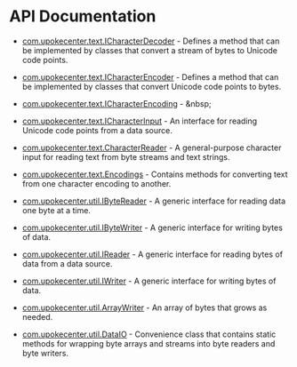 # API Documentation

* [com.upokecenter.text.ICharacterDecoder](com.upokecenter.text.ICharacterDecoder.md) -
Defines a method that can be implemented by classes that convert a stream of
 bytes to Unicode code points.

* [com.upokecenter.text.ICharacterEncoder](com.upokecenter.text.ICharacterEncoder.md) -
Defines a method that can be implemented by classes that convert Unicode
 code points to bytes.

* [com.upokecenter.text.ICharacterEncoding](com.upokecenter.text.ICharacterEncoding.md) - &amp;nbsp;

* [com.upokecenter.text.ICharacterInput](com.upokecenter.text.ICharacterInput.md) -
An interface for reading Unicode code points from a data source.

* [com.upokecenter.text.CharacterReader](com.upokecenter.text.CharacterReader.md) -
A general-purpose character input for reading text from byte streams and
 text strings.

* [com.upokecenter.text.Encodings](com.upokecenter.text.Encodings.md) -
Contains methods for converting text from one character encoding to another.

* [com.upokecenter.util.IByteReader](com.upokecenter.util.IByteReader.md) -
A generic interface for reading data one byte at a time.

* [com.upokecenter.util.IByteWriter](com.upokecenter.util.IByteWriter.md) -
A generic interface for writing bytes of data.

* [com.upokecenter.util.IReader](com.upokecenter.util.IReader.md) -
A generic interface for reading bytes of data from a data source.

* [com.upokecenter.util.IWriter](com.upokecenter.util.IWriter.md) -
A generic interface for writing bytes of data.

* [com.upokecenter.util.ArrayWriter](com.upokecenter.util.ArrayWriter.md) -
An array of bytes that grows as needed.

* [com.upokecenter.util.DataIO](com.upokecenter.util.DataIO.md) -
Convenience class that contains static methods for wrapping byte arrays and
 streams into byte readers and byte writers.
